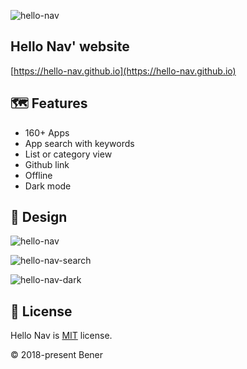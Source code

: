 ![hello-nav](https://socialify.git.ci/heroor/hello-nav/image?description=1&descriptionEditable=A%20navigation%20for%20developer&font=Raleway&logo=https%3A%2F%2Fgithub.com%2Fhello-nav%2Fhello-nav%2Fblob%2Fmaster%2Fpublic%2Ffavicon%2Ffavicon-512.png%3Fraw%3Dtrue&pattern=Plus&theme=Light)

## Hello Nav' website

[https://hello-nav.github.io](https://hello-nav.github.io)

## 🗺 Features

- 160+ Apps
- App search with keywords
- List or category view
- Github link
- Offline
- Dark mode

## 🎨 Design

![hello-nav](https://raw.githubusercontent.com/hello-nav/hello-nav/master/doc/images/hello-nav.png)

![hello-nav-search](https://raw.githubusercontent.com/hello-nav/hello-nav/master/doc/images/hello-nav-search.png)

![hello-nav-dark](https://github.com/hello-nav/hello-nav/raw/master/doc/images/hello-nav-dark.png)

## 📄 License

Hello Nav is [MIT](https://github.com/hello-nav/hello-nav/blob/master/LICENSE) license.

© 2018-present Bener

